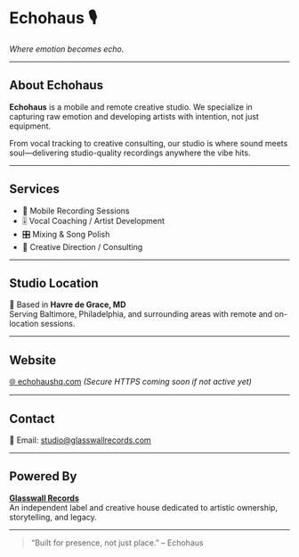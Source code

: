 
# Echohaus 🎙️  
*Where emotion becomes echo.*

---

## About Echohaus

**Echohaus** is a mobile and remote creative studio. We specialize in capturing raw emotion and developing artists with intention, not just equipment.

From vocal tracking to creative consulting, our studio is where sound meets soul—delivering studio-quality recordings anywhere the vibe hits.

---

## Services

- 🎤 Mobile Recording Sessions  
- 🎚️ Vocal Coaching / Artist Development  
- 🎛️ Mixing & Song Polish  
- 🧠 Creative Direction / Consulting  

---

## Studio Location

📍 Based in **Havre de Grace, MD**  
Serving Baltimore, Philadelphia, and surrounding areas with remote and on-location sessions.

---

## Website  
[🌐 echohaushq.com](https://echohaushq.com) *(Secure HTTPS coming soon if not active yet)*

---

## Contact  
📩 Email: [studio@glasswallrecords.com](mailto:studio@glasswallrecords.com)

---

## Powered By  
[**Glasswall Records**](https://glasswallrecords.com)  
An independent label and creative house dedicated to artistic ownership, storytelling, and legacy.

---

> “Built for presence, not just place.” – Echohaus
